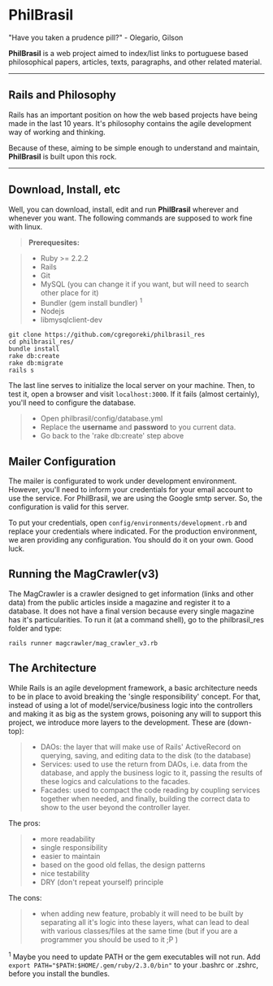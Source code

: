 PhilBrasil
===================
"Have you taken a prudence pill?" - Olegario, Gilson

**PhilBrasil** is a web project aimed to index/list links to portuguese based philosophical papers, articles, texts, paragraphs, and other related material.

----


Rails and Philosophy
------
Rails has an important position on how the web based projects have being made in the last 10 years. It's philosophy contains the agile development way of working and thinking. 

Because of these, aiming to be simple enough to understand and maintain, **PhilBrasil** is built upon this rock.

------

Download, Install, etc
-----
Well, you can download, install, edit and run **PhilBrasil** wherever and whenever you want. The following commands are supposed to work fine with linux.

> **Prerequesites:**

> - Ruby >= 2.2.2
> - Rails
> - Git
> - MySQL (you can change it if you want, but will need to search other place for it)
> - Bundler (gem install bundler) <sup>1</sup>
> - Nodejs
> - libmysqlclient-dev

```shell
git clone https://github.com/cgregoreki/philbrasil_res
cd philbrasil_res/
bundle install
rake db:create
rake db:migrate
rails s
```
The last line serves to initialize the local server on your machine. Then, to test it, open a browser and visit `localhost:3000`. If it fails (almost certainly), you'll need to configure the database.

> - Open philbrasil/config/database.yml
> - Replace the **username** and **password** to you current data.
> - Go back to the 'rake db:create' step above


Mailer Configuration
-----------

The mailer is configurated to work under development environment. However, you'll need to inform your credentials for your email account to use the service. For PhilBrasil, we are using the Google smtp server. So, the configuration is valid for this server. 

To put your credentials, open `config/environments/development.rb` and replace your credentials where indicated.
For the production environment, we aren providing any configuration. You should do it on your own. Good luck.


Running the MagCrawler(v3)
-----------

The MagCrawler is a crawler designed to get information (links and other data) from the public articles inside a magazine and register it to a database. It does not have a final version because every single magazine has it's particularities.
To run it (at a command shell), go to the philbrasil_res folder and type:
```shell
rails runner magcrawler/mag_crawler_v3.rb
```

The Architecture
----------------

While Rails is an agile development framework, a basic architecture needs to be in place to avoid breaking the 'single responsibility' concept. For that, instead of using a lot of model/service/business logic into the controllers and making it as big as the system grows, poisoning any will to support this project, we introduce more layers to the development. These are (down-top):
> - DAOs: the layer that will make use of Rails' ActiveRecord on querying, saving, and editing data to the disk (to the database)
> - Services: used to use the return from DAOs, i.e. data from the database, and apply the business logic to it, passing the results of these logics and calculations to the facades.
> - Facades: used to compact the code reading by coupling services together when needed, and finally, building the correct data to show to the user beyond the controller layer.

The pros:
> - more readability
> - single responsibility
> - easier to maintain
> - based on the good old fellas, the design patterns
> - nice testability
> - DRY (don't repeat yourself) principle

The cons:
> - when adding new feature, probably it will need to be built by separating all it's logic into these layers, what can lead to deal with various classes/files at the same time (but if you are a programmer you should be used to it ;P )


<sup>1</sup> Maybe you need to update PATH or the gem executables will not run. Add `export PATH="$PATH:$HOME/.gem/ruby/2.3.0/bin"` to your .bashrc or .zshrc, before you install the bundles.
